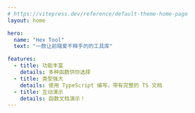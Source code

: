 ```yaml
---
# https://vitepress.dev/reference/default-theme-home-page
layout: home

hero:
  name: "Hex Tool"
  text: "一款让前端爱不释手的的工具库"

features:
  - title: 功能丰富
    details: 多种函数供你选择
  - title: 类型强大
    details: 使用 TypeScript 编写，带有完整的 TS 文档
  - title: 互动演示
    details: 函数文档演示！
---
```


